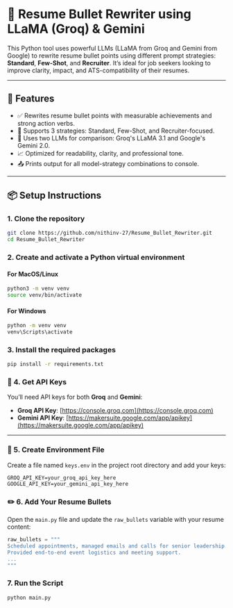# 🧠 Resume Bullet Rewriter using LLaMA (Groq) & Gemini

This Python tool uses powerful LLMs (LLaMA from Groq and Gemini from Google) to rewrite resume bullet points using different prompt strategies: **Standard**, **Few-Shot**, and **Recruiter**. It’s ideal for job seekers looking to improve clarity, impact, and ATS-compatibility of their resumes.

---

## 🚀 Features

- ✅ Rewrites resume bullet points with measurable achievements and strong action verbs.
- 🔁 Supports 3 strategies: Standard, Few-Shot, and Recruiter-focused.
- 🤖 Uses two LLMs for comparison: Groq's LLaMA 3.1 and Google's Gemini 2.0.
- 📈 Optimized for readability, clarity, and professional tone.
- 📤 Prints output for all model-strategy combinations to console.

---

## 📦 Setup Instructions

### 1. Clone the repository

```bash
git clone https://github.com/nithinv-27/Resume_Bullet_Rewriter.git
cd Resume_Bullet_Rewriter
```

### 2. Create and activate a Python virtual environment

#### For MacOS/Linux
```bash
python3 -m venv venv
source venv/bin/activate
```

#### For Windows
```bash
python -m venv venv
venv\Scripts\activate
```

### 3. Install the required packages
```bash
pip install -r requirements.txt
```

### 🔐 4. Get API Keys

You’ll need API keys for both **Groq** and **Gemini**:

- **Groq API Key**: [https://console.groq.com](https://console.groq.com)  
- **Gemini API Key**: [https://makersuite.google.com/app/apikey](https://makersuite.google.com/app/apikey)

---

### 📁 5. Create Environment File

Create a file named `keys.env` in the project root directory and add your keys:

```env
GROQ_API_KEY=your_groq_api_key_here
GOOGLE_API_KEY=your_gemini_api_key_here
```

### ✏️ 6. Add Your Resume Bullets

Open the `main.py` file and update the `raw_bullets` variable with your resume content:

```python
raw_bullets = """
Scheduled appointments, managed emails and calls for senior leadership.
Provided end-to-end event logistics and meeting support.
...
"""
```

### 7. Run the Script
```bash
python main.py
```
